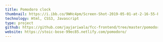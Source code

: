 ```yaml
---
title: Pomodoro clock
thumbnail: https://i.ibb.co/9WHc4pm/Screen-Shot-2019-05-01-at-2-16-55-PM.png
technology: Html, CSS3, Javascript
type: project
github: https://github.com/jayjariwala/fcc-frontend/tree/master/pomodoro
website: https://stoic-bose-99ec85.netlify.com/pomodoro/
---
```

